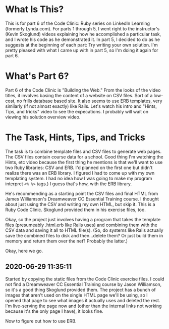# What Is This?

This is for part 6 of the Code Clinic: Ruby series on LinkedIn Learning (formerly Lynda.com). For parts 1 through 5, I went right to the instructor's (Kevin Skoglund) videos explaining how he accomplished a particular task, and I wrote his code as he demonstrated it. In part 5, I decided to do as he suggests at the beginning of each part: Try writing your own solution. I'm pretty pleased with what I came up with in part 5, so I'm doing it again for part 6.

# What's Part 6?

Part 6 of the Code Clinic is "Building the Web." From the looks of the video titles, it involves basing the content of a website on CSV files. Sort of a low-cost, no frills database based site. It also seems to use ERB templates, very similarly (if not almost exactly) like Rails. Let's watch his intro and "Hints, Tips, and tricks" video to see the expecations. I probably will wait on viewing his solution overview video.

# The Task, Hints, Tips, and Tricks
The task is to combine template files and CSV files to generate web pages. The CSV files contain course data for a school. Good thing I'm watching the Hints, etc video because the first thing he mentions is that we'll want to use two Ruby libraries: CSV and ERB. I'd planned on the first one but didn't realize there was an ERB library. I figured I had to come up with my own templating system. I had no idea how I was going to make my program interpret `<% %>` tags.) I guess that's how, with the ERB library.

He's recommending as a starting point the CSV files and final HTML from James Williamson's Dreamweaver CC Essential Training course. I thought about just using the CSV and writing my own HTML, but skip it. This is a Ruby Code Clinic. Skoglund provided them in his exercise files, too.

Okay, so the project just involves having a program that takes the template files (presumeably .html.erb like Rails uses) and combining them with the CSV data and saving it all to HTML file(s). (So, do systems like Rails actually save the combined files to disk and then...delete them? Or just build them in memory and return them over the net? Probably the latter.)

Okay, here we go.

## 2020-06-29 11:35:11
Started by copying the static files from the Code Clinic exercise files. I could not find a Dreamweaver CC Essential Training course by Jason Williamson, so it's a good thing Skoglund provided them. The project has a bunch of images that aren't used on the single HTML page we'll be using, so I opened that page to see what images it actually uses and deleted the rest. I'm live-serving the page now and (other than the internal links not working because it's the only page I have), it looks fine.

Now to figure out how to use ERB.

